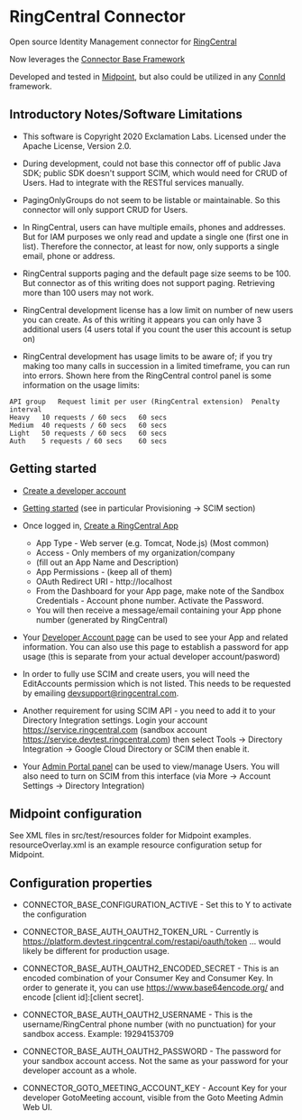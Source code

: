 # RingCentral Connector

Open source Identity Management connector for [RingCentral](https://www.ringcentral.com/)

Now leverages the [Connector Base Framework](https://github.com/ExclamationLabs/connector-base)

Developed and tested in [Midpoint](https://evolveum.com/midpoint/), but also could be utilized in any [ConnId](https://connid.tirasa.net/) framework. 

## Introductory Notes/Software Limitations

- This software is Copyright 2020 Exclamation Labs.  Licensed under the Apache License, Version 2.0.

- During development, could not base this connector off of public Java SDK; public SDK doesn't support SCIM,
which would need for CRUD of Users.  Had to integrate with the RESTful services manually.

- PagingOnlyGroups do not seem to be listable or maintainable. So this connector will only support CRUD for Users.

- In RingCentral, users can have multiple emails, phones and addresses.  But for IAM purposes we only
 read and update a single one (first one in list).  Therefore the connector, at least for now, only supports a single
 email, phone or address.

- RingCentral supports paging and the default page size seems to be 100.  But connector as of this
writing does not support paging.  Retrieving more than 100 users may not work.

- RingCentral development license has a low limit on number of new users you can create.  As of this writing it
appears you can only have 3 additional users (4 users total if you count the user this account is setup on)

- RingCentral development has usage limits to be aware of; if you try making too many calls in succession in a limited
timeframe, you can run into errors.  Shown here from the RingCentral control panel is some information on the usage limits:

```
API group 	Request limit per user (RingCentral extension)	Penalty interval
Heavy	10 requests / 60 secs	60 secs
Medium	40 requests / 60 secs	60 secs
Light	50 requests / 60 secs	60 secs
Auth	5 requests / 60 secs	60 secs
```

## Getting started

- [Create a developer account](https://developers.ringcentral.com/login.html)
- [Getting started](https://developers.ringcentral.com/api-reference/using-the-api) (see in particular Provisioning -> SCIM section)
- Once logged in, [Create a RingCentral App](https://developer.ringcentral.com/new-app?name=API+Reference&desc=An+app+created+to+fascilitate+API+calls+within+the+API+Reference.&public=false&type=ServerOther&carriers=7710,7310,3420&permissions=Contacts,EditExtensions,EditMessages,EditPresence,Faxes,Glip,InternalMessages,Meetings,ReadAccounts,ReadCallLog,ReadCallRecording,ReadContacts,ReadMessages,ReadPresence,RingOut,SMS,SubscriptionWebhook,VoipCalling&redirectUri=)
    - App Type - Web server (e.g. Tomcat, Node.js) (Most common)
    - Access - Only members of my organization/company
    - (fill out an App Name and Description)
    - App Permissions - (keep all of them)
    - OAuth Redirect URI - http://localhost
    - From the Dashboard for your App page, make note of the Sandbox Credentials - Account phone number.  Activate the Password.
    - You will then receive a message/email containing your App phone number (generated by RingCentral)
    
- Your [Developer Account page](https://developers.ringcentral.com/my-account.html#/applications) can
be used to see your App and related information. You can also use this page
to establish a password for app usage (this is separate from your actual developer account/pasword)
    
- In order to fully use SCIM and create users, you will need the EditAccounts permission
which is not listed.  This needs to be requested by emailing devsupport@ringcentral.com.

- Another requirement for using SCIM API - you need to add it to your Directory Integration settings.
Login your account https://service.ringcentral.com (sandbox account https://service.devtest.ringcentral.com) then select Tools -> Directory Integration -> Google Cloud Directory or SCIM then enable it.

- Your [Admin Portal panel](https://service.devtest.ringcentral.com/) can be used
to view/manage Users.  You will also need to turn on SCIM from this interface (via More -> Account Settings
-> Directory Integration) 
        
## Midpoint configuration

See XML files in src/test/resources folder for Midpoint examples.  resourceOverlay.xml is an example
resource configuration setup for Midpoint.

## Configuration properties
 
- CONNECTOR_BASE_CONFIGURATION_ACTIVE - Set this to Y to activate the configuration 
 
- CONNECTOR_BASE_AUTH_OAUTH2_TOKEN_URL - Currently is https://platform.devtest.ringcentral.com/restapi/oauth/token ... would likely
be different for production usage.

- CONNECTOR_BASE_AUTH_OAUTH2_ENCODED_SECRET - This is an encoded combination of your Consumer Key and Consumer Key.
In order to generate it, you can use https://www.base64encode.org/ and encode [client id]:[client secret].

- CONNECTOR_BASE_AUTH_OAUTH2_USERNAME - This is the username/RingCentral phone number (with no punctuation) for your
sandbox access.  Example: 19294153709

- CONNECTOR_BASE_AUTH_OAUTH2_PASSWORD - The password for your sandbox account access.  Not the
same as your password for your developer account as a whole.

- CONNECTOR_GOTO_MEETING_ACCOUNT_KEY - Account Key for your developer GotoMeeting account, visible from
the Goto Meeting Admin Web UI.


